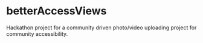# betterAccessViews
Hackathon project for a community driven photo/video uploading project for community accessibility. 

